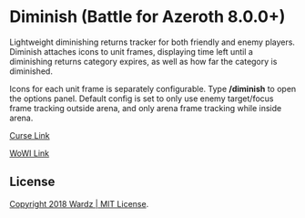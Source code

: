 # Diminish (Battle for Azeroth 8.0.0+)
Lightweight diminishing returns tracker for both friendly and enemy players.
Diminish attaches icons to unit frames, displaying time left until a diminishing returns category expires,
as well as how far the category is diminished.

Icons for each unit frame is separately configurable. Type **/diminish** to open the options panel.
Default config is set to only use enemy target/focus frame tracking outside arena, and only arena frame tracking while inside arena.


[Curse Link](https://www.curseforge.com/wow/addons/diminish)


[WoWI Link](https://www.wowinterface.com/downloads/info23628-DiminishDRTracker.html)

## License
[Copyright 2018 Wardz | MIT License](https://opensource.org/licenses/mit-license.php).
